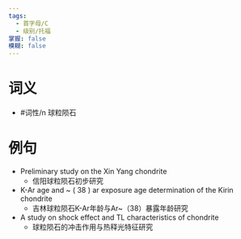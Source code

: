 ```yaml
---
tags:
  - 首字母/C
  - 级别/托福
掌握: false
模糊: false
---
```

# 词义
- #词性/n  球粒陨石
# 例句
- Preliminary study on the Xin Yang chondrite
	- 信阳球粒陨石初步研究
- K-Ar age and ~ ( 38 ) ar exposure age determination of the Kirin chondrite
	- 吉林球粒陨石K-Ar年龄与Ar~（38）暴露年龄研究
- A study on shock effect and TL characteristics of chondrite
	- 球粒陨石的冲击作用与热释光特征研究
